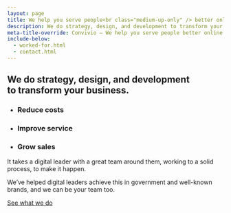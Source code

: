 ```yaml
---
layout: page
title: We help you serve people<br class="medium-up-only" /> better online
description: We do strategy, design, and development to transform your business. Reduce costs. Improve service. Grow sales.
meta-title-override: Convivio — We help you serve people better online
include-below:
  - worked-for.html
  - contact.html
---
```



<h2 class="sub-heading sub-heading--centered">We do strategy, design, and development<br class="full-width-only" />  to transform your business.</h2>

<ul class="icon-list">
  <li class="icon-list__icon icon-list__icon--calculate">
    <h3 class="icon-list__title">Reduce costs</h3>
  </li>
  <li class="icon-list__icon icon-list__icon--rosette">
    <h3 class="icon-list__title">Improve service</h3>
  </li>
  <li class="icon-list__icon icon-list__icon--chart">
    <h3 class="icon-list__title">Grow sales</h3>
  </li>
</ul>

<p class="intro-copy">It takes a digital leader with a great team around them, working to a solid process, to make it happen.</p>

<p class="intro-copy">We’ve helped digital leaders achieve this in government and well-known brands, and we can be your team too.</p>

<a class="button button--primary button--spacing-top" href="/what-we-do">See what we do</a>
